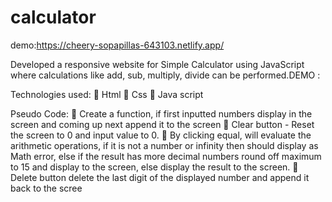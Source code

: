 # calculator
demo:https://cheery-sopapillas-643103.netlify.app/

Developed a responsive website for Simple Calculator using JavaScript
where calculations like add, sub, multiply, divide can be performed.DEMO :

Technologies used:
 Html
 Css
 Java script

Pseudo Code: 
 Create a function, if first inputted numbers display in the screen and coming up next append it to
the screen
 Clear button - Reset the screen to 0 and input value to 0.
 By clicking equal, will evaluate the arithmetic operations, if it is not a number or infinity then should
display as Math error, else if the result has more decimal numbers round off maximum to 15 and
display to the screen, else display the result to the screen.
 Delete button delete the last digit of the displayed number and append it back to the scree
